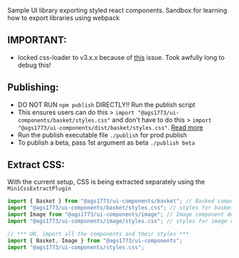Sample UI library exporting styled react components.
Sandbox for learning how to export libraries using webpack

## IMPORTANT:

- locked css-loader to v3.x.x because of [this](https://github.com/gajus/babel-plugin-react-css-modules/issues/291) issue. Took awfully long to debug this!

## Publishing:

- DO NOT RUN `npm publish` DIRECTLY!! Run the publish script
- This ensures users can do this > `import "@ags1773/ui-components/basket/styles.css"` and don't have to do this > `import "@ags1773/ui-components/dist/basket/styles.css"`. [Read more](https://blog.izs.me/2013/02/why-no-directorieslib-in-node-the-less-snarky)
- Run the publish executable file `./publish` for prod publish
- To publish a beta, pass 1st argument as beta `./publish beta`

## Extract CSS:

With the current setup, CSS is being extracted separately using the `MiniCssExtractPlugin`

```js
import { Basket } from "@ags1773/ui-components/basket"; // Basked component named import. Default will also work
import "@ags1773/ui-components/basket/styles.css"; // styles for basket component, exported separately
import Image from "@ags1773/ui-components/image"; // Image component default import. Named will also work
import "@ags1773/ui-components/image/styles.css"; // styles for image component, exported separately

// *** OR, import all the components and their styles ***
import { Basket, Image } from "@ags1773/ui-components";
import "@ags1773/ui-components/styles.css";
```
